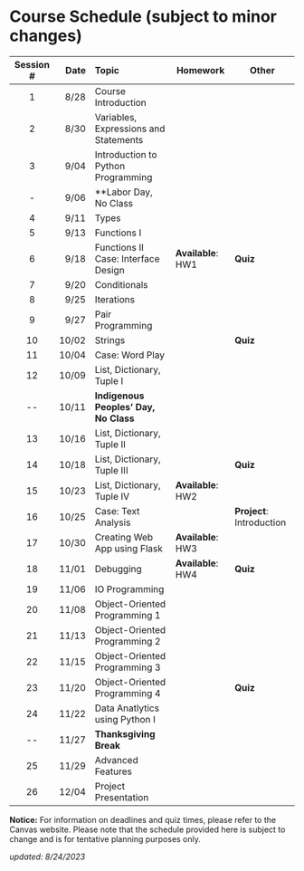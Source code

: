 # Course Schedule (subject to minor changes)

| Session # |  Date | Topic                                   | Homework           | Other                     |
| :-------: | ----: | :-------------------------------------- | ------------------ | ------------------------- |
|     1     |  8/28 | Course Introduction                     |                    |                           |
|     2     |  8/30 | Variables, Expressions and Statements   |                    |                           |
|     3     |  9/04 | Introduction to Python Programming      |                    |                           |
|     -     |  9/06 | **Labor Day, No Class                   |                    |                           |
|     4     |  9/11 | Types                                   |                    |                           |
|     5     |  9/13 | Functions I                             |                    |                           |
|     6     |  9/18 | Functions II <br>Case: Interface Design | **Available**: HW1 | **Quiz**                  |
|     7     |  9/20 | Conditionals                            |                    |                           |
|     8     |  9/25 | Iterations                              |                    |                           |
|     9     |  9/27 | Pair Programming                        |                    |                           |
|    10     | 10/02 | Strings                                 |                    | **Quiz**                  |
|    11     | 10/04 | Case: Word Play                         |                    |                           |
|    12     | 10/09 | List, Dictionary, Tuple I               |                    |                           |
|    --     | 10/11 | **Indigenous Peoples’ Day, No Class**   |                    |                           |
|    13     | 10/16 | List, Dictionary, Tuple II              |                    |                           |
|    14     | 10/18 | List, Dictionary, Tuple III             |                    | **Quiz**                  |
|    15     | 10/23 | List, Dictionary, Tuple IV              | **Available**: HW2 |                           |
|    16     | 10/25 | Case: Text Analysis                     |                    | **Project**: Introduction |
|    17     | 10/30 | Creating Web App using Flask            | **Available**: HW3 |                           |
|    18     | 11/01 | Debugging                               | **Available**: HW4 | **Quiz**                  |
|    19     | 11/06 | IO Programming                          |                    |                           |
|    20     | 11/08 | Object-Oriented Programming 1           |                    |                           |
|    21     | 11/13 | Object-Oriented Programming 2           |                    |                           |
|    22     | 11/15 | Object-Oriented Programming 3           |                    |                           |
|    23     | 11/20 | Object-Oriented Programming 4           |                    | **Quiz**                  |
|    24     | 11/22 | Data Anatlytics using Python I          |                    |                           |
|    --     | 11/27 | **Thanksgiving Break**                  |                    |                           |
|    25     | 11/29 | Advanced Features                       |                    |                           |
|    26     | 12/04 | Project Presentation                    |                    |                           |


**Notice:** For information on deadlines and quiz times, please refer to the Canvas website. Please note that the schedule provided here is subject to change and is for tentative planning purposes only.

*updated: 8/24/2023*